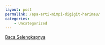 ```yaml
---
layout: post
permalink: /apa-arti-mimpi-digigit-harimau/
categories:
    - Uncategorized
---
```


[Baca Selengkapnya](/06)